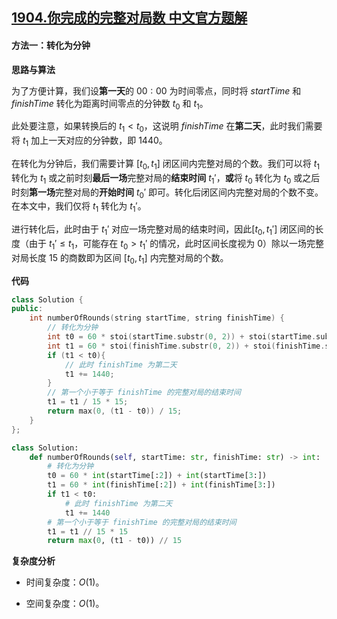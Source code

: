 ## [1904.你完成的完整对局数 中文官方题解](https://leetcode.cn/problems/the-number-of-full-rounds-you-have-played/solutions/100000/ni-wan-cheng-de-wan-zheng-dui-ju-shu-by-df44r)

#### 方法一：转化为分钟

**思路与算法**

为了方便计算，我们设**第一天**的 $00:00$ 为时间零点，同时将 $\textit{startTime}$ 和 $\textit{finishTime}$ 转化为距离时间零点的分钟数 $t_0$ 和 $t_1$。

此处要注意，如果转换后的 $t_1 < t_0$，这说明 $\textit{finishTime}$ 在**第二天**，此时我们需要将 $t_1$ 加上一天对应的分钟数，即 $1440$。

在转化为分钟后，我们需要计算 $[t_0, t_1]$ 闭区间内完整对局的个数。我们可以将 $t_1$ 转化为 $t_1$ 或之前时刻**最后一场**完整对局的**结束时间** $t_1'$，**或**将 $t_0$ 转化为 $t_0$ 或之后时刻**第一场**完整对局的**开始时间** $t_0'$ 即可。转化后闭区间内完整对局的个数不变。在本文中，我们仅将 $t_1$ 转化为 $t_1'$。

进行转化后，此时由于 $t_1'$ 对应一场完整对局的结束时间，因此$[t_0, t_1']$ 闭区间的长度（由于 $t_1' \le t_1$，可能存在 $t_0 > t_1'$ 的情况，此时区间长度视为 $0$）除以一场完整对局长度 $15$ 的商数即为区间 $[t_0, t_1]$ 内完整对局的个数。

**代码**

```C++ [sol1-C++]
class Solution {
public:
    int numberOfRounds(string startTime, string finishTime) {
        // 转化为分钟
        int t0 = 60 * stoi(startTime.substr(0, 2)) + stoi(startTime.substr(3, 5));
        int t1 = 60 * stoi(finishTime.substr(0, 2)) + stoi(finishTime.substr(3, 5));
        if (t1 < t0){
            // 此时 finishTime 为第二天
            t1 += 1440;
        }
        // 第一个小于等于 finishTime 的完整对局的结束时间
        t1 = t1 / 15 * 15;
        return max(0, (t1 - t0)) / 15;
    }
};
```

```Python [sol1-Python3]
class Solution:
    def numberOfRounds(self, startTime: str, finishTime: str) -> int:
        # 转化为分钟
        t0 = 60 * int(startTime[:2]) + int(startTime[3:])
        t1 = 60 * int(finishTime[:2]) + int(finishTime[3:])
        if t1 < t0:
            # 此时 finishTime 为第二天
            t1 += 1440
        # 第一个小于等于 finishTime 的完整对局的结束时间
        t1 = t1 // 15 * 15
        return max(0, (t1 - t0)) // 15
```

**复杂度分析**

- 时间复杂度：$O(1)$。

- 空间复杂度：$O(1)$。